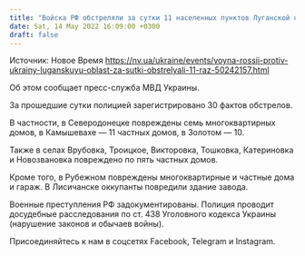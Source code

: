 ```yaml
---
title: "Войска РФ обстреляли за сутки 11 населенных пунктов Луганской области"
date: Sat, 14 May 2022 16:09:00 +0300
draft: false
---
```

Источник: Новое Время https://nv.ua/ukraine/events/voyna-rossii-protiv-ukrainy-luganskuyu-oblast-za-sutki-obstrelyali-11-raz-50242157.html


 Об этом сообщает пресс-служба МВД Украины.

За прошедшие сутки полицией зарегистрировано 30 фактов обстрелов.

В частности, в Северодонецке повреждены семь многоквартирных домов, в Камышевахе — 11 частных домов, в Золотом — 10.

Также в селах Врубовка, Троицкое, Викторовка, Тошковка, Катериновка и Новозвановка повреждено по пять частных домов.

Кроме того, в Рубежном повреждены многоквартирные и частные дома и гараж. В Лисичанске оккупанты повредили здание завода.

Военные преступления РФ задокументированы. Полиция проводит досудебные расследования по ст. 438 Уголовного кодекса Украины (нарушение законов и обычаев войны).

Присоединяйтесь к нам в соцсетях Facebook, Telegram и Instagram.
